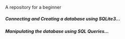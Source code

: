 A repository for a beginner
##### Connecting and Creating a database using SQLite3...
##### Manipulating the database using SQL Queries...
